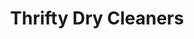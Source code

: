 ---
title: "Thrifty Dry Cleaners"
url: /erie/thrifty-dry-cleaners-west-grandview-boulevard/
shop: Wäscherei
---